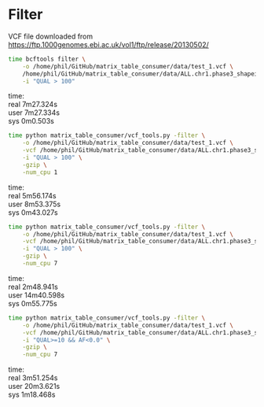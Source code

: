 # Filter

VCF file downloaded from <https://ftp.1000genomes.ebi.ac.uk/vol1/ftp/release/20130502/>

```bash
time bcftools filter \
    -o /home/phil/GitHub/matrix_table_consumer/data/test_1.vcf \
    /home/phil/GitHub/matrix_table_consumer/data/ALL.chr1.phase3_shapeit2_mvncall_integrated_v5b.20130502.genotypes.vcf.gz \
    -i "QUAL > 100"
```

time: \
real    7m27.324s \
user    7m27.334s \
sys     0m0.503s

```bash
time python matrix_table_consumer/vcf_tools.py -filter \
    -o /home/phil/GitHub/matrix_table_consumer/data/test_1.vcf \
    -vcf /home/phil/GitHub/matrix_table_consumer/data/ALL.chr1.phase3_shapeit2_mvncall_integrated_v5b.20130502.genotypes.vcf.gz \
    -i "QUAL > 100" \
    -gzip \
    -num_cpu 1
```

time: \
real    5m56.174s \
user    8m53.375s \
sys     0m43.027s

```bash
time python matrix_table_consumer/vcf_tools.py -filter \
    -o /home/phil/GitHub/matrix_table_consumer/data/test_1.vcf \
    -vcf /home/phil/GitHub/matrix_table_consumer/data/ALL.chr1.phase3_shapeit2_mvncall_integrated_v5b.20130502.genotypes.vcf.gz \
    -i "QUAL > 100" \
    -gzip \
    -num_cpu 7
```

time: \
real    2m48.941s \
user    14m40.598s \
sys     0m55.775s

```bash
time python matrix_table_consumer/vcf_tools.py -filter \
    -o /home/phil/GitHub/matrix_table_consumer/data/test_1.vcf \
    -vcf /home/phil/GitHub/matrix_table_consumer/data/ALL.chr1.phase3_shapeit2_mvncall_integrated_v5b.20130502.genotypes.vcf.gz \
    -i "QUAL>=10 && AF<0.0" \
    -gzip \
    -num_cpu 7
```

time: \
real    3m51.254s \
user    20m3.621s \
sys     1m18.468s
